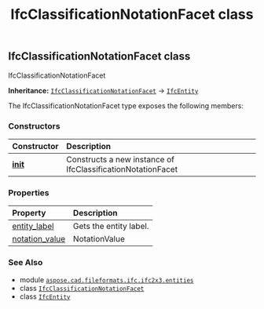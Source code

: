 ﻿---
title: IfcClassificationNotationFacet class
second_title: Aspose.CAD for Python via .NET API References
description: 
type: docs
weight: 830
url: /aspose.cad.fileformats.ifc.ifc2x3.entities/ifcclassificationnotationfacet/
is_root: false
---

## IfcClassificationNotationFacet class

IfcClassificationNotationFacet



**Inheritance:** [`IfcClassificationNotationFacet`](/cad/python-net/aspose.cad.fileformats.ifc.ifc2x3.entities/ifcclassificationnotationfacet) → 
[`IfcEntity`](/cad/python-net/aspose.cad.fileformats.ifc/ifcentity)



The IfcClassificationNotationFacet type exposes the following members:

### Constructors
| Constructor | Description |
| :- | :- |
| [__init__](/cad/python-net/aspose.cad.fileformats.ifc.ifc2x3.entities/ifcclassificationnotationfacet/__init__/#) | Constructs a new instance of IfcClassificationNotationFacet |


### Properties
| Property | Description |
| :- | :- |
| [entity_label](/cad/python-net/aspose.cad.fileformats.ifc.ifc2x3.entities/ifcclassificationnotationfacet/entity_label) | Gets the entity label. |
| [notation_value](/cad/python-net/aspose.cad.fileformats.ifc.ifc2x3.entities/ifcclassificationnotationfacet/notation_value) | NotationValue |



### See Also
* module [`aspose.cad.fileformats.ifc.ifc2x3.entities`](..)
* class [`IfcClassificationNotationFacet`](/cad/python-net/aspose.cad.fileformats.ifc.ifc2x3.entities/ifcclassificationnotationfacet)
* class [`IfcEntity`](/cad/python-net/aspose.cad.fileformats.ifc/ifcentity)
